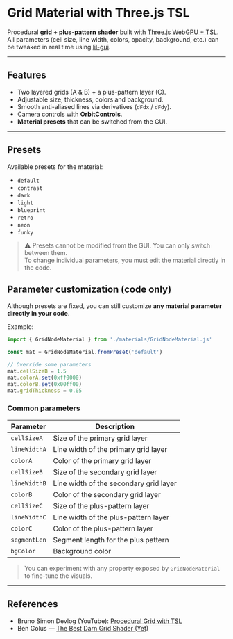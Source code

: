 # Grid Material with Three.js TSL

Procedural **grid + plus-pattern shader** built with [Three.js WebGPU +
TSL](https://github.com/mrdoob/three.js/wiki/Three.js-Shading-Language).\
All parameters (cell size, line width, colors, opacity, background,
etc.) can be tweaked in real time using
[lil-gui](https://github.com/georgealways/lil-gui).

---

## Features

- Two layered grids (A & B) + a plus-pattern layer (C).
- Adjustable size, thickness, colors and background.
- Smooth anti-aliased lines via derivatives (`dFdx` / `dFdy`).
- Camera controls with **OrbitControls**.
- **Material presets** that can be switched from the GUI.

---

## Presets

Available presets for the material:

- `default`
- `contrast`
- `dark`
- `light`
- `blueprint`
- `retro`
- `neon`
- `funky`

> ⚠️ Presets cannot be modified from the GUI. You can only switch between them.  
> To change individual parameters, you must edit the material directly in the code.

## Parameter customization (code only)

Although presets are fixed, you can still customize **any material parameter directly in your code**.

Example:

```javascript
import { GridNodeMaterial } from './materials/GridNodeMaterial.js'

const mat = GridNodeMaterial.fromPreset('default')

// Override some parameters
mat.cellSizeB = 1.5
mat.colorA.set(0xff0000)
mat.colorB.set(0x00ff00)
mat.gridThickness = 0.05
```

### Common parameters

| Parameter    | Description                          |
|--------------|--------------------------------------|
| `cellSizeA`  | Size of the primary grid layer        |
| `lineWidthA` | Line width of the primary grid layer  |
| `colorA`     | Color of the primary grid layer       |
| `cellSizeB`  | Size of the secondary grid layer      |
| `lineWidthB` | Line width of the secondary grid layer|
| `colorB`     | Color of the secondary grid layer     |
| `cellSizeC`  | Size of the plus-pattern layer        |
| `lineWidthC` | Line width of the plus-pattern layer  |
| `colorC`     | Color of the plus-pattern layer       |
| `segmentLen` | Segment length for the plus pattern   |
| `bgColor`    | Background color                     |


> You can experiment with any property exposed by `GridNodeMaterial` to fine-tune the visuals.

---

## References

- Bruno Simon Devlog (YouTube): [Procedural Grid with TSL](https://www.youtube.com/watch?v=OBZtVz6IM18&t=594s)
- Ben Golus — [The Best Darn Grid Shader (Yet)](https://bgolus.medium.com/the-best-darn-grid-shader-yet-727f9278b9d8)
